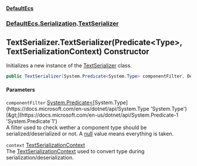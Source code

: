 #### [DefaultEcs](DefaultEcs.md 'DefaultEcs')
### [DefaultEcs.Serialization](DefaultEcs.md#DefaultEcs_Serialization 'DefaultEcs.Serialization').[TextSerializer](TextSerializer.md 'DefaultEcs.Serialization.TextSerializer')
## TextSerializer.TextSerializer(Predicate&lt;Type&gt;, TextSerializationContext) Constructor
Initializes a new instance of the [TextSerializer](TextSerializer.md 'DefaultEcs.Serialization.TextSerializer') class.  
```csharp
public TextSerializer(System.Predicate<System.Type> componentFilter, DefaultEcs.Serialization.TextSerializationContext context);
```
#### Parameters
<a name='DefaultEcs_Serialization_TextSerializer_TextSerializer(System_Predicate_System_Type__DefaultEcs_Serialization_TextSerializationContext)_componentFilter'></a>
`componentFilter` [System.Predicate&lt;](https://docs.microsoft.com/en-us/dotnet/api/System.Predicate-1 'System.Predicate`1')[System.Type](https://docs.microsoft.com/en-us/dotnet/api/System.Type 'System.Type')[&gt;](https://docs.microsoft.com/en-us/dotnet/api/System.Predicate-1 'System.Predicate`1')  
A filter used to check wether a component type should be serialized/deserialized or not. A [null](https://docs.microsoft.com/en-us/dotnet/csharp/language-reference/keywords/null 'https://docs.microsoft.com/en-us/dotnet/csharp/language-reference/keywords/null') value means everything is taken.
  
<a name='DefaultEcs_Serialization_TextSerializer_TextSerializer(System_Predicate_System_Type__DefaultEcs_Serialization_TextSerializationContext)_context'></a>
`context` [TextSerializationContext](TextSerializationContext.md 'DefaultEcs.Serialization.TextSerializationContext')  
The [TextSerializationContext](TextSerializationContext.md 'DefaultEcs.Serialization.TextSerializationContext') used to convert type during serialization/deserialization.
  
